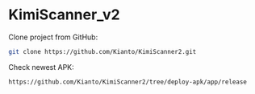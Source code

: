 # KimiScanner_v2

Clone project from GitHub:

```bash
git clone https://github.com/Kianto/KimiScanner2.git
```

Check newest APK:

```bash
https://github.com/Kianto/KimiScanner2/tree/deploy-apk/app/release
```
